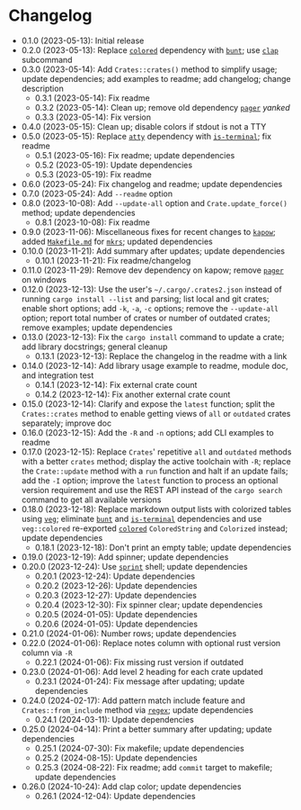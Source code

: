 # Changelog

* 0.1.0 (2023-05-13): Initial release
* 0.2.0 (2023-05-13): Replace [`colored`] dependency with [`bunt`]; use [`clap`]
  subcommand
* 0.3.0 (2023-05-14): Add `Crates::crates()` method to simplify usage; update
  dependencies; add examples to readme; add changelog; change description
    * 0.3.1 (2023-05-14): Fix readme
    * 0.3.2 (2023-05-14): Clean up; remove old dependency [`pager`] *yanked*
    * 0.3.3 (2023-05-14): Fix version
* 0.4.0 (2023-05-15): Clean up; disable colors if stdout is not a TTY
* 0.5.0 (2023-05-15): Replace [`atty`] dependency with [`is-terminal`]; fix
  readme
    * 0.5.1 (2023-05-16): Fix readme; update dependencies
    * 0.5.2 (2023-05-19): Update dependencies
    * 0.5.3 (2023-05-19): Fix readme
* 0.6.0 (2023-05-24): Fix changelog and readme; update dependencies
* 0.7.0 (2023-05-24): Add `--readme` option
* 0.8.0 (2023-10-08): Add `--update-all` option and `Crate.update_force()`
  method; update dependencies
    * 0.8.1 (2023-10-08): Fix readme
* 0.9.0 (2023-11-06): Miscellaneous fixes for recent changes to [`kapow`]; added
  [`Makefile.md`] for [`mkrs`]; updated dependencies
* 0.10.0 (2023-11-21): Add summary after updates; update dependencies
    * 0.10.1 (2023-11-21): Fix readme/changelog
* 0.11.0 (2023-11-29): Remove dev dependency on kapow; remove [`pager`] on
  windows
* 0.12.0 (2023-12-13): Use the user's `~/.cargo/.crates2.json` instead of
  running `cargo install --list` and parsing; list local and git crates; enable
  short options; add `-k`, `-a`, `-c` options; remove the `--update-all` option;
  report total number of crates or number of outdated crates; remove examples;
  update dependencies
* 0.13.0 (2023-12-13): Fix the `cargo install` command to update a crate; add
  library docstrings; general cleanup
    * 0.13.1 (2023-12-13): Replace the changelog in the readme with a link
* 0.14.0 (2023-12-14): Add library usage example to readme, module doc, and
  integration test
    * 0.14.1 (2023-12-14): Fix external crate count
    * 0.14.2 (2023-12-14): Fix another external crate count
* 0.15.0 (2023-12-14): Clarify and expose the `latest` function; split the
  `Crates::crates` method to enable getting views of `all` or `outdated` crates
  separately; improve doc
* 0.16.0 (2023-12-15): Add the `-R` and `-n` options; add CLI examples to readme
* 0.17.0 (2023-12-15): Replace `Crates`' repetitive `all` and `outdated` methods
  with a better `crates` method; display the active toolchain with `-R`; replace
  the `Crate::update` method with a `run` function and halt if an update fails;
  add the `-I` option; improve the `latest` function to process an optional
  version requirement and use the REST API instead of the `cargo search` command
  to get all available versions
* 0.18.0 (2023-12-18): Replace markdown output lists with colorized tables using
  [`veg`]; eliminate [`bunt`] and [`is-terminal`] dependencies and use
  `veg::colored` re-exported [`colored`] `ColoredString` and `Colorized`
  instead; update dependencies
    * 0.18.1 (2023-12-18): Don't print an empty table; update dependencies
* 0.19.0 (2023-12-19): Add spinner; update dependencies
* 0.20.0 (2023-12-24): Use [`sprint`] shell; update dependencies
    * 0.20.1 (2023-12-24): Update dependencies
    * 0.20.2 (2023-12-26): Update dependencies
    * 0.20.3 (2023-12-27): Update dependencies
    * 0.20.4 (2023-12-30): Fix spinner clear; update dependencies
    * 0.20.5 (2024-01-05): Update dependencies
    * 0.20.6 (2024-01-05): Update dependencies
* 0.21.0 (2024-01-06): Number rows; update dependencies
* 0.22.0 (2024-01-06): Replace notes column with optional rust version column
  via `-R`
    * 0.22.1 (2024-01-06): Fix missing rust version if outdated
* 0.23.0 (2024-01-06): Add level 2 heading for each crate updated
    * 0.23.1 (2024-01-24): Fix message after updating; update dependencies
* 0.24.0 (2024-02-17): Add pattern match include feature and
  `Crates::from_include` method via [`regex`]; update dependencies
    * 0.24.1 (2024-03-11): Update dependencies
* 0.25.0 (2024-04-14): Print a better summary after updating; update
  dependencies
    * 0.25.1 (2024-07-30): Fix makefile; update dependencies
    * 0.25.2 (2024-08-15): Update dependencies
    * 0.25.3 (2024-08-22): Fix readme; add `commit` target to makefile; update dependencies
* 0.26.0 (2024-10-24): Add clap color; update dependencies
    * 0.26.1 (2024-12-04): Update dependencies

[`atty`]: https://crates.io/crates/atty
[`bunt`]: https://crates.io/crates/bunt
[`clap`]: https://crates.io/crates/clap
[`colored`]: https://crates.io/crates/colored
[`is-terminal`]: https://crates.io/crates/is-terminal
[`kapow`]: https://crates.io/crates/kapow
[`mkrs`]: https://crates.io/crates/mkrs
[`pager`]: https://crates.io/crates/pager
[`regex`]: https://crates.io/crates/regex
[`sprint`]: https://crates.io/crates/sprint
[`veg`]: https://crates.io/crates/veg

[`Makefile.md`]: Makefile.md

